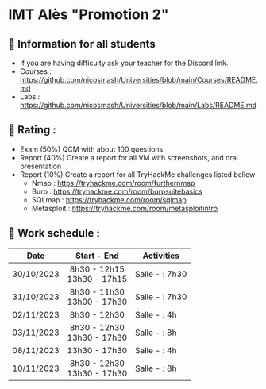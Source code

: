 # IMT Alès "Promotion 2"

## 📢 Information for all students

* If you are having difficulty ask your teacher for the Discord link.
* Courses : https://github.com/nicosmash/Universities/blob/main/Courses/README.md
* Labs : https://github.com/nicosmash/Universities/blob/main/Labs/README.md

## 📢 Rating :
* Exam (50%) QCM with about 100 questions
* Report (40%) Create a report for all VM with screenshots, and oral presentation
* Report (10%) Create a report for all TryHackMe challenges listed bellow
    * Nmap : https://tryhackme.com/room/furthernmap
    * Burp : https://tryhackme.com/room/burpsuitebasics
    * SQLmap : https://tryhackme.com/room/sqlmap
    * Metasploit : https://tryhackme.com/room/metasploitintro 

## 📢 Work schedule :
| Date  | Start - End |  Activities |
| :---: | :---------: | ------------- |
| 30/10/2023  | 8h30 - 12h15 <br> 13h30 - 17h15  | Salle - : 7h30 |
| 31/10/2023  | 8h30 - 11h30 <br> 13h00 - 17h30  | Salle - : 7h30 |
| 02/11/2023  | 8h30 - 12h30  | Salle - : 4h |
| 03/11/2023  | 8h30 - 12h30 <br> 13h30 - 17h30  | Salle - : 8h |
| 08/11/2023  | 13h30 - 17h30  | Salle - : 4h |
| 10/11/2023  | 8h30 - 12h30 <br> 13h30 - 17h30  | Salle - : 8h |
